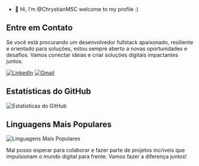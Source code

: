 - 👋 Hi, I’m @ChrystianMSC
welcome to my profile :)


## Entre em Contato

Se você está procurando um desenvolvedor fullstack apaixonado, resiliente e orientado para soluções, estou sempre aberto a novas oportunidades e desafios. Vamos conectar ideias e criar soluções digitais impactantes juntos.

[![LinkedIn](https://img.shields.io/badge/LinkedIn-0A66C2?style=for-the-badge&logo=linkedin&logoColor=white)](https://www.linkedin.com/in/chrystian-martins/)
[![Gmail](https://img.shields.io/badge/gmail-EA4335?style=for-the-badge&logo=gmail&logoColor=white)](mailto:chrystianmsc@gmail.com)

## Estatísticas do GitHub

![Estatísticas do GitHub](https://github-readme-stats.vercel.app/api?username=ChrystianMSC&show_icons=true&theme=dark)

## Linguagens Mais Populares

![Linguagens Mais Populares](https://github-readme-stats.vercel.app/api/top-langs/?username=ChrystianMSC&layout=compact&langs_count=7&theme=dark)

Mal posso esperar para colaborar e fazer parte de projetos incríveis que impulsionam o mundo digital para frente. Vamos fazer a diferença juntos!
